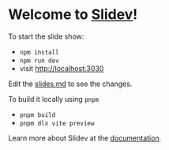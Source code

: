# Welcome to [Slidev](https://github.com/slidevjs/slidev)!

To start the slide show:

- `npm install`
- `npm run dev`
- visit <http://localhost:3030>

Edit the [slides.md](./slides.md) to see the changes.

To build it locally using `pnpm`
- `pnpm build`
- `pnpm dlx vite preview`


Learn more about Slidev at the [documentation](https://sli.dev/).

